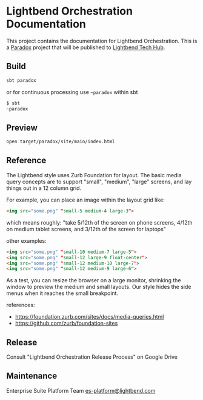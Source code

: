 # Lightbend Orchestration Documentation

This project contains the documentation for Lightbend Orchestration. This is a [Paradox](https://github.com/lightbend/paradox) project that will be published to [Lightbend Tech Hub](https://developer.lightbend.com/).

## Build

```bash
sbt paradox
```

or for continuous processing use `~paradox` within sbt

```bash
$ sbt
~paradox
```

## Preview

```bash
open target/paradox/site/main/index.html
```

## Reference

The Lightbend style uses Zurb Foundation for layout.  The basic media query concepts are
to support "small", "medium", "large" screens, and lay things out in a 12 column grid.

For example, you can place an image within the layout grid like:
```html
<img src="some.png" "small-5 medium-4 large-3">
```

which means roughly: "take 5/12th of the screen on phone screens, 4/12th on medium tablet screens,
and 3/12th of the screen for laptops"

other examples:
```html
<img src="some.png" "small-10 medium-7 large-5">
<img src="some.png" "small-12 large-9 float-center">
<img src="some.png" "small-12 medium-10 large-7">
<img src="some.png" "small-12 medium-9 large-6">
```

As a test, you can resize the browser on a large monitor, shrinking the window to preview
the medium and small layouts.  Our style hides the side menus when it reaches the small
breakpoint.

references:
* https://foundation.zurb.com/sites/docs/media-queries.html
* https://github.com/zurb/foundation-sites

## Release

Consult "Lightbend Orchestration Release Process" on Google Drive

## Maintenance

Enterprise Suite Platform Team <es-platform@lightbend.com>
